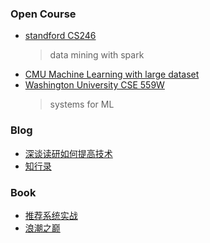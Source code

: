 ### Open Course
- [standford CS246](http://web.stanford.edu/class/cs246/)
  > data mining with spark
- [CMU Machine Learning with large dataset](http://curtis.ml.cmu.edu/w/courses/index.php/Syllabus_for_Machine_Learning_with_Large_Datasets_10-605_in_Spring_2014)
- [Washington University CSE 559W](https://dlsys.cs.washington.edu/)
  > systems for ML

### Blog
- [深谈读研如何提高技术](http://www.yebangyu.org/blog/2015/10/17/whattodoinmaster/)
- [知行录](http://whbzju.github.io/)

### Book
- [推荐系统实战](#)
- [浪潮之巅](#)
